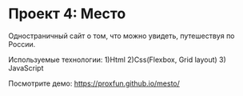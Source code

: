 # Проект 4: Место

Одностраничный сайт о том, что можно увидеть, путешествуя по России.

Используемые технологии:
1)Html
2)Css(Flexbox, Grid layout)
3) JavaScript

Посмотрите демо: https://proxfun.github.io/mesto/
